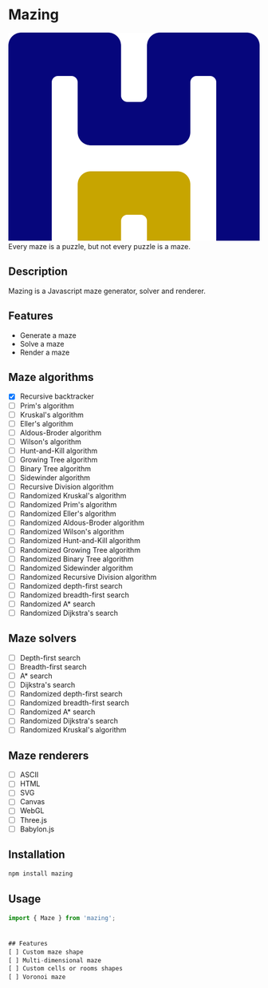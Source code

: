 # Mazing
![](assets/logo_mazing.svg)
Every maze is a puzzle, but not every puzzle is a maze.

## Description
Mazing is a Javascript maze generator, solver and renderer.

## Features
- Generate a maze
- Solve a maze
- Render a maze

## Maze algorithms
- [x] Recursive backtracker
- [ ] Prim's algorithm
- [ ] Kruskal's algorithm
- [ ] Eller's algorithm
- [ ] Aldous-Broder algorithm
- [ ] Wilson's algorithm
- [ ] Hunt-and-Kill algorithm
- [ ] Growing Tree algorithm
- [ ] Binary Tree algorithm
- [ ] Sidewinder algorithm
- [ ] Recursive Division algorithm
- [ ] Randomized Kruskal's algorithm
- [ ] Randomized Prim's algorithm
- [ ] Randomized Eller's algorithm
- [ ] Randomized Aldous-Broder algorithm
- [ ] Randomized Wilson's algorithm
- [ ] Randomized Hunt-and-Kill algorithm
- [ ] Randomized Growing Tree algorithm
- [ ] Randomized Binary Tree algorithm
- [ ] Randomized Sidewinder algorithm
- [ ] Randomized Recursive Division algorithm
- [ ] Randomized depth-first search
- [ ] Randomized breadth-first search
- [ ] Randomized A* search
- [ ] Randomized Dijkstra's search

## Maze solvers
- [ ] Depth-first search
- [ ] Breadth-first search
- [ ] A* search
- [ ] Dijkstra's search
- [ ] Randomized depth-first search
- [ ] Randomized breadth-first search
- [ ] Randomized A* search
- [ ] Randomized Dijkstra's search
- [ ] Randomized Kruskal's algorithm

## Maze renderers
- [ ] ASCII
- [ ] HTML
- [ ] SVG
- [ ] Canvas
- [ ] WebGL
- [ ] Three.js
- [ ] Babylon.js

## Installation
```bash
npm install mazing
```

## Usage
```javascript
import { Maze } from 'mazing';


## Features
[ ] Custom maze shape
[ ] Multi-dimensional maze
[ ] Custom cells or rooms shapes
[ ] Voronoi maze